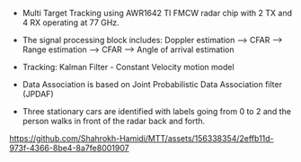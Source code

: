 - Multi Target Tracking using AWR1642 TI FMCW radar chip with 2 TX and 4 RX operating at 77 GHz. 
- The signal processing block includes:  Doppler estimation --> CFAR --> Range estimation --> CFAR --> Angle of arrival estimation 
- Tracking: Kalman Filter - Constant Velocity motion model
- Data Association is based on Joint Probabilistic Data Association filter (JPDAF)

- Three stationary cars are identified with labels going from 0 to 2 and the person walks in front of the radar back and forth.   



https://github.com/Shahrokh-Hamidi/MTT/assets/156338354/2effb11d-973f-4366-8be4-8a7fe8001907

